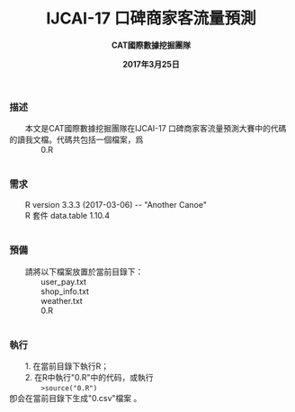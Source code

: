 <h1 align="center">IJCAI-17 口碑商家客流量預測</h1>
<p align="center"><b>CAT國際數據挖掘團隊</b></p>
<p align="center"><b>2017年3月25日</b></p>
<br />
<h3>描述<br /></h3>
&emsp;&emsp;本文是CAT國際數據挖掘團隊在IJCAI-17 口碑商家客流量預測大賽中的代碼的讀我文檔。代碼共包括一個檔案，爲<br />
&emsp;&emsp;&emsp;&emsp;0.R<br />
<br />
<h3>需求<br /></h3>
&emsp;&emsp;R version 3.3.3 (2017-03-06) -- "Another Canoe"<br />
&emsp;&emsp;R 套件 data.table 1.10.4<br />
<br />
<h3>預備<br /></h3>
&emsp;&emsp;請將以下檔案放置於當前目錄下：<br />
&emsp;&emsp;&emsp;&emsp;user_pay.txt<br />
&emsp;&emsp;&emsp;&emsp;shop_info.txt<br />
&emsp;&emsp;&emsp;&emsp;weather.txt<br />
&emsp;&emsp;&emsp;&emsp;0.R<br />
<br />
<h3>執行<br /></h3>
&emsp;&emsp;1. 在當前目錄下執行R；<br />
&emsp;&emsp;2. 在R中執行"0.R"中的代码，或執行<br />
&emsp;&emsp;&emsp;&emsp;<code>>source("0.R")</code><br />
卽会在當前目錄下生成"0.csv"檔案 。<br />
